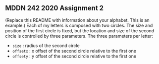 ## MDDN 242 2020 Assignment 2

(Replace this README with information about your alphabet. This is an example.)
Each of my letters is composed with two circles. The size and position of the first circle is fixed, but the location and size of the second circle is controlled by three parameters.
The three parameters per letter:
  * `size` : radius of the second circle
  * `offsetx` : x offset of the second circle relative to the first one
  * `offsety` : y offset of the second circle relative to the first one

